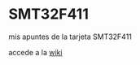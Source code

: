 # SMT32F411
mis apuntes de la tarjeta SMT32F411 <br>

accede a la [wiki](https://github.com/miguemoya/STM32F411/wiki)
